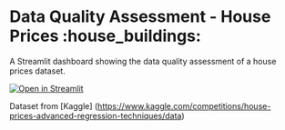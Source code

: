 # Data Quality Assessment - House Prices :house_buildings: 

A Streamlit dashboard showing the data quality assessment of a house prices dataset.

[![Open in Streamlit](https://static.streamlit.io/badges/streamlit_badge_black_white.svg)](https://gdp-dashboard-template.streamlit.app/)

Dataset from [Kaggle] (https://www.kaggle.com/competitions/house-prices-advanced-regression-techniques/data)